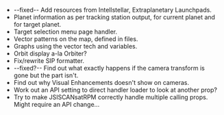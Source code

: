 * --fixed-- Add resources from Intellstellar, Extraplanetary Launchpads.
* Planet information as per tracking station output, for current planet and for target planet.
* Target selection menu page handler.
* Vector patterns on the map, defined in files.
* Graphs using the vector tech and variables.
* Orbit display a-la Orbiter?
* Fix/rewrite SIP formatter.
* --fixed?-- Find out what exactly happens if the camera transform is gone but the part isn't.
* Find out why Visual Enhancements doesn't show on cameras.
* Work out an API setting to direct handler loader to look at another prop?
* Try to make JSISCANsatRPM correctly handle multiple calling props. Might require an API change...